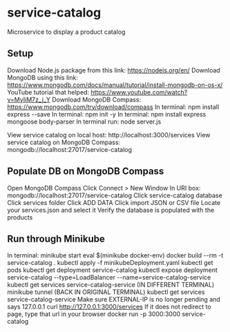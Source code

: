 # service-catalog

Microservice to display a product catalog

## Setup
Download Node.js package from this link: https://nodejs.org/en/
Download MongoDB using this link: https://www.mongodb.com/docs/manual/tutorial/install-mongodb-on-os-x/
YouTube tutorial that helped: https://www.youtube.com/watch?v=MyIiM7z_j_Y
Download MongoDB Compass: https://www.mongodb.com/try/download/compass
In terminal: npm install express --save
In terminal: npm init -y
In terminal: npm install express mongoose body-parser
In terminal run: node server.js

View service catalog on local host: http://localhost:3000/services
View service catalog on MongoDB Compass: mongodb://localhost:27017/service-catalog

## Populate DB on MongoDB Compass
Open MongoDB Compass
Click Connect > New Window
In URI box: mongodb://localhost:27017/service-catalog
Click service-catalog database
Click services folder
Click ADD DATA 
Click import JSON or CSV file
Locate your services.json and select it
Verify the database is populated with the products

## Run through Minikube
In terminal: 
minikube start
eval $(minikube docker-env)
docker build --rm -t service-catalog .
kubectl apply -f minikubeDeployment.yaml
kubectl get pods
kubectl get deployment service-catalog
kubectl expose deployment service-catalog --type=LoadBalancer --name=service-catalog-service
kubectl get services service-catalog-service
(IN DIFFERENT TERMINAL) minikube tunnel
(BACK IN ORIGINAL TERMINAL) kubectl get services service-catalog-service
Make sure EXTERNAL-IP is no longer pending and says 127.0.0.1
curl http://127.0.0.1:3000/services
If it does not redirect to page, type that url in your browser
docker run -p 3000:3000 service-catalog


